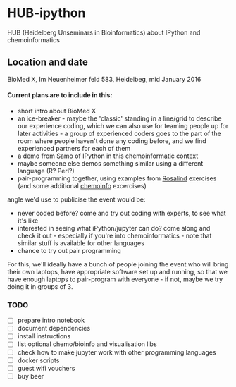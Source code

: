 # HUB-ipython
HUB (Heidelberg Unseminars in Bioinformatics) about IPython and chemoinformatics

## Location and date
BioMed X, Im Neuenheimer feld 583, Heidelbeg, mid January 2016

#### Current plans are to include in this:

* short intro about BioMed X
* an ice-breaker - maybe the 'classic' standing in a line/grid to describe our experience coding, which we can also use for teaming people up for later activities - a group of experienced coders goes to the part of the room where people haven't done any coding before, and we find experienced partners for each of them
* a demo from Samo of IPython in this chemoinformatic context
* maybe someone else demos something similar using a different language (R? Perl?)
* pair-programming together, using examples from [Rosalind](http://rosalind.info/problems/locations/) exercises (and some additional [chemoinfo](exercises/README.md) excercises)

angle we'd use to publicise the event would be:

* never coded before? come and try out coding with experts, to see what it's like
* interested in seeing what iPython/jupyter can do? come along and check it out - especially if you're into chemoinformatics - note that similar stuff is available for other languages
* chance to try out pair programming

For this, we'll ideally have a bunch of people joining the event who will bring their own laptops, have appropriate software set up and running, so that we have enough laptops to pair-program with everyone - if not, maybe we try doing it in groups of 3. 

### TODO
- [ ] prepare intro notebook
- [ ] document dependencies
- [ ] install instructions
- [ ] list optional chemo/bioinfo and visualisation libs
- [ ] check how to make jupyter work with other programming languages
- [ ] docker scripts
- [ ] guest wifi vouchers 
- [ ] buy beer
